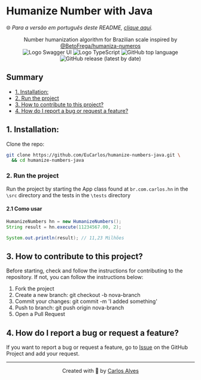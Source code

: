 # Humanize Number with Java
🌐 _Para a versão em português deste README, [clique aqui](./docs/locales/pt-br/README.md)._


<p align="center">
    Number humanization algorithm for Brazilian scale inspired by <a href="https://github.com/BetoFrega/humaniza-numeros">@BetoFrega/humaniza-numeros</a><br>
    <img src="https://img.shields.io/badge/java-%23ED8B00.svg?style=for-the-badge&logo=openjdk&logoColor=white" alt="Logo Swagger UI"/>
    <img src="https://img.shields.io/badge/JUnit%205-23995d?style=for-the-badge&logo=junit5&logoColor=d14e46" alt="Logo TypeScript" />
    <img alt="GitHub top language" src="https://img.shields.io/github/languages/top/EuCarlos/humanize-numbers-java?color=orange&style=for-the-badge">
    <img alt="GitHub release (latest by date)" src="https://img.shields.io/github/v/release/eucarlos/humanize-numbers-java?style=for-the-badge">
</p>

## Summary
- [1. Installation:](#1-installation)
- [2. Run the project](#2-run-the-project)
- [3. How to contribute to this project?](#4-how-to-contribute-to-this-project)
- [4. How do I report a bug or request a feature?](#5-how-do-i-report-a-bug-or-request-a-feature)

## 1. Installation:
Clone the repo:
```bash
git clone https://github.com/EuCarlos/humanize-numbers-java.git \
  && cd humanize-numbers-java
```
### 2. Run the project
Run the project by starting the App class found at `br.com.carlos.hn` in the `\src` directory and the tests in the `\tests` directory

#### 2.1 Como usar
```java
HumanizeNumbers hn = new HumanizeNumbers();
String result = hn.execute(11234567.00, 2);

System.out.println(result); // 11,23 Milhões
```


## 3. How to contribute to this project?
Before starting, check and follow the instructions for contributing to the repository. If not, you can follow the instructions below:

1. Fork the project
2. Create a new branch: git checkout -b nova-branch
3. Commit your changes: git commit -m 'I added something'
4. Push to branch: git push origin nova-branch
5. Open a Pull Request

## 4. How do I report a bug or request a feature?
If you want to report a bug or request a feature, go to [Issue](https://github.com/eucarlos/humanize-numbers-java/issues) on the GitHub Project and add your request.

___

<p align="center">
Created with 💜 by <a href="https://github.com/eucarlos/">Carlos Alves</a></p>

